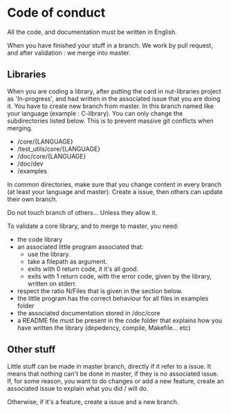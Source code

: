 # Code of conduct

All the code, and documentation must be written in English.

When you have finished your stuff in a branch. We work by pull request, and after validation : we merge into master.

## Libraries

When you are coding a library, after putting the card in nut-libraries project as 'In-progress', and had written in the associated issue that you are doing it. You have to create new branch from master. In this branch named like your language (example : C-library). You can only change the subdirectories listed below. This is to prevent massive git conflicts when merging.
 - /core/{LANGUAGE}
 - /test_utils/core/{LANGUAGE}
 - /doc/core/{LANGUAGE}
 - /doc/dev
 - /examples

In common directories, make sure that you change content in every branch (at least your language and master). Create a issue, then others can update their own branch.

Do not touch branch of others... Unless they allow it.

To validate a core library, and to merge to master, you need:
 - the code library
 - an associated little program associated that:
    - use the library.
    - take a filepath as argument.
    - exits with 0 return code, it it's all good.
    - exits with 1 return code, with the error code, given by the library, written on stderr.
 - respect the ratio N/Files that is given in the section below.
 - the little program has the correct behaviour for all files in examples folder
 - the associated documentation stored in /doc/core
 - a README file must be present in the code folder that explains how you have written the library (depedency, compile, Makefile... etc)

## Other stuff

Little stuff can be made in master branch, directly if it refer to a issue. It means that nothing can't be done in master, if they is no associated issue. If, for some reason, you want to do changes or add a new feature, create an associated issue to explain what you did / will do.

Otherwise, if it's a feature, create a issue and a new branch.
